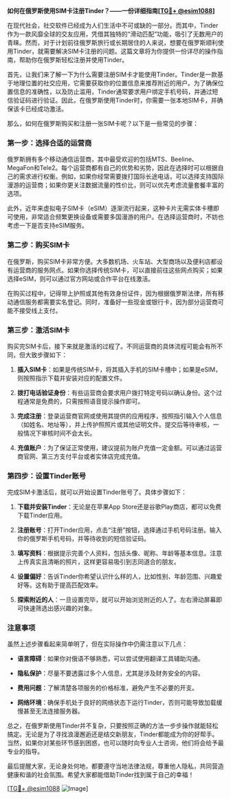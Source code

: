 **如何在俄罗斯使用SIM卡注册Tinder？——一份详细指南[[TG💪+ @esim1088](https://t.me/s/esim1088)]**

在现代社会，社交软件已经成为人们生活中不可或缺的一部分。而其中，Tinder作为一款风靡全球的交友应用，凭借其独特的“滑动匹配”功能，吸引了无数用户的青睐。然而，对于计划前往俄罗斯旅行或长期居住的人来说，想要在俄罗斯顺利使用Tinder，就需要解决SIM卡注册的问题。这篇文章将为你提供一份详尽的操作指南，帮助你在俄罗斯轻松注册并使用Tinder。

首先，让我们来了解一下为什么需要注册SIM卡才能使用Tinder。Tinder是一款基于地理位置的社交应用，它需要获取你的位置信息来推荐附近的用户。为了确保位置信息的准确性，以及防止滥用，Tinder通常要求用户绑定手机号码，并通过短信验证码进行验证。因此，在俄罗斯使用Tinder时，你需要一张本地SIM卡，并确保该卡已经成功激活。

那么，如何在俄罗斯购买和注册一张SIM卡呢？以下是一些常见的步骤：

### 第一步：选择合适的运营商

俄罗斯拥有多个移动通信运营商，其中最受欢迎的包括MTS、Beeline、MegaFon和Tele2。每个运营商都有自己的优势和劣势，因此在选择时可以根据自己的需求进行权衡。例如，如果你经常需要拨打国际长途电话，可以选择支持国际漫游的运营商；如果你更关注数据流量的性价比，则可以优先考虑流量套餐丰富的选项。

此外，近年来虚拟电子SIM卡（eSIM）逐渐流行起来，这种卡片无需实体卡槽即可使用，非常适合频繁更换设备或需要多国漫游的用户。在选择运营商时，不妨也考虑一下是否支持eSIM服务。

### 第二步：购买SIM卡

在俄罗斯，购买SIM卡非常方便。大多数机场、火车站、大型商场以及便利店都设有运营商的服务网点。如果你选择传统SIM卡，可以直接前往这些网点购买；如果选择eSIM，则可以通过官方网站或合作平台在线激活。

在购买过程中，记得带上护照或其他有效身份证件，因为根据俄罗斯法律，所有移动通信服务都需要实名登记。同时，准备好一些现金或银行卡，因为部分运营商可能不接受线上支付。

### 第三步：激活SIM卡

购买完SIM卡后，接下来就是激活的过程了。不同运营商的具体流程可能会有所不同，但大致步骤如下：

1. **插入SIM卡**：如果是传统SIM卡，将其插入手机的SIM卡槽中；如果是eSIM，则按照指示下载并安装对应的配置文件。
   
2. **拨打电话验证身份**：有些运营商会要求用户拨打特定号码以确认身份。这个过程通常是免费的，只需按照语音提示操作即可。

3. **完成注册**：登录运营商官网或使用其提供的应用程序，按照指引输入个人信息（如姓名、地址等），并上传护照照片或其他证明文件。提交后等待审核，一般情况下审核时间不会太长。

4. **充值账户**：为了保证正常使用，建议提前为账户充值一定金额。可以通过运营商官网、第三方支付平台或者实体店完成充值。

### 第四步：设置Tinder账号

完成SIM卡激活后，就可以开始设置Tinder账号了。具体步骤如下：

1. **下载并安装Tinder**：无论是在苹果App Store还是谷歌Play商店，都可以免费下载Tinder应用。

2. **注册账号**：打开Tinder应用，点击“注册”按钮，选择通过手机号码注册。输入你的俄罗斯手机号码，并等待收到的短信验证码。

3. **填写资料**：根据提示完善个人资料，包括头像、昵称、年龄等基本信息。注意上传真实且清晰的照片，这样更容易吸引到志同道合的朋友。

4. **设置偏好**：告诉Tinder你希望认识什么样的人，比如性别、年龄范围、兴趣爱好等。这有助于提高匹配效率。

5. **探索附近的人**：一旦设置完毕，就可以开始浏览附近的人了。左右滑动屏幕即可快速筛选出感兴趣的对象。

### 注意事项

虽然上述步骤看起来简单明了，但在实际操作中仍需注意以下几点：

- **语言障碍**：如果你对俄语不够熟悉，可以尝试使用翻译工具辅助沟通。
  
- **隐私保护**：尽量不要透露过多个人信息，尤其是涉及财务安全的内容。

- **费用问题**：了解清楚各项服务的价格标准，避免产生不必要的开支。

- **网络环境**：确保手机处于良好的网络状态下运行Tinder，否则可能导致加载缓慢甚至无法连接服务器。

总之，在俄罗斯使用Tinder并不复杂，只要按照正确的方法一步步操作就能轻松搞定。无论是为了寻找浪漫邂逅还是结交新朋友，Tinder都能成为你的好帮手。当然，如果你对某些环节感到困惑，也可以随时向专业人士咨询，他们将会给予最专业的指导。

最后提醒大家，无论身处何地，都要遵守当地法律法规，尊重他人隐私，共同营造健康和谐的社会氛围。希望大家都能借助Tinder找到属于自己的幸福！

[[TG💪+ @esim1088](https://t.me/s/esim1088) ![Image](https://i.postimg.cc/4NQfJmqS/Snipaste-2025-05-13-00-14-12.png)]